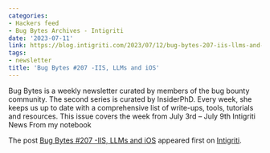 ```yaml
---
categories:
- Hackers feed
- Bug Bytes Archives - Intigriti
date: '2023-07-11'
link: https://blog.intigriti.com/2023/07/12/bug-bytes-207-iis-llms-and-ios/
tags:
- newsletter
title: 'Bug Bytes #207 -IIS, LLMs and iOS'
---
```


<p>Bug Bytes is a weekly newsletter curated by members of the bug bounty community. The second series is curated by InsiderPhD. Every week, she keeps us up to date with a comprehensive list of write-ups, tools, tutorials and resources. This issue covers the week from July 3rd &#8211; July 9th Intigriti News From my notebook</p> <p>The post <a href="https://blog.intigriti.com/2023/07/12/bug-bytes-207-iis-llms-and-ios/" rel="nofollow">Bug Bytes #207 -IIS, LLMs and iOS</a> appeared first on <a href="https://blog.intigriti.com" rel="nofollow">Intigriti</a>.</p>
